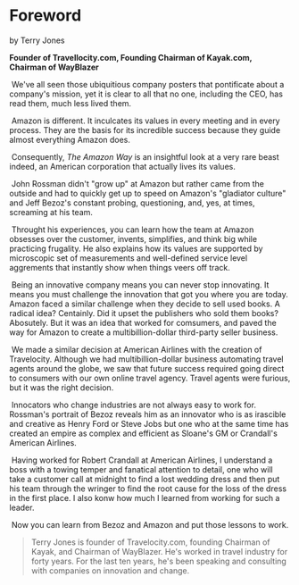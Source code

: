 # Foreword

by Terry Jones

**Founder of Travellocity.com, Founding Chairman of Kayak.com, Chairman of WayBlazer**

​        We've all seen those ubiquitious company posters that pontificate about a company's mission, yet it is clear to all that no one, including the CEO, has read them, much less lived them.

​        Amazon is different. It inculcates its values in every meeting and in every process. They are the basis for its incredible success because they guide almost everything Amazon does.

​        Consequently, *The Amazon Way* is an insightful look at a very rare beast indeed, an American corporation that actually lives its values.

​        John Rossman didn't "grow up" at Amazon but rather came from the outside and had to quickly get up to speed on Amazon's "gladiator culture" and Jeff Bezoz's constant probing, questioning, and, yes, at times, screaming at his team.

​        Throught his experiences, you can learn how the team at Amazon obsesses over the customer, invents, simplifies, and think big while practicing frugality. He also explains how its values are supported by microscopic set of measurements and well-defined service level aggrements that instantly show when things veers off track.

​        Being an innovative company means you can never stop innovating. It means you must challenge the innovation that got you where you are today. Amazon faced a similar challenge when they decide to sell used books. A radical idea? Centainly. Did it upset the publishers who sold them books? Abosutely. But it was an idea that worked for comsumers, and paved the way for Amazon to create a multibillion-dollar third-party seller business.

​        We made a similar decision at American Airlines with the creation of Travelocity. Although we had multibillion-dollar business automating travel agents around the globe, we saw that future success required going direct to consumers with our own online travel agency. Travel agents were furious, but it was the right decision.

​        Innocators who change industries are not always easy to work for. Rossman's portrait of Bezoz reveals him as an innovator who is as irascible and creative as Henry Ford or Steve Jobs but one who at the same time has created an empire as complex and efficient as Sloane's GM or Crandall's American Airlines.

​        Having worked for Robert Crandall at American Airlines, I understand a boss with a towing temper and fanatical attention to detail, one who will take a customer call at midnight to find a lost wedding dress and then put his team through the wringer to find the root cause for the loss of the dress in the first place. I also konw how much I learned from working for such a leader.

​        Now you can learn from Bezoz and Amazon and put those lessons to work.	

> Terry Jones is founder of Travelocity.com, founding Chairman of Kayak, and Chairman of WayBlazer. He's worked in travel industry for forty years. For the last ten years, he's been speaking and consulting with companies on innovation and change.

